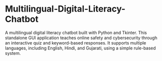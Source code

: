 # Multilingual-Digital-Literacy-Chatbot
A multilingual digital literacy chatbot built with Python and Tkinter. This standalone GUI application teaches online safety and cybersecurity through an interactive quiz and keyword-based responses. It supports multiple languages, including English, Hindi, and Gujarati, using a simple rule-based system.
